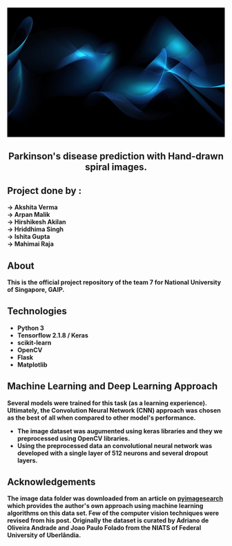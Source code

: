 <p align="center">
  <img src="https://github.com/mahimai-raja/NUS_007/blob/main/logo/image.JPG" width="12000" height="300" />
</p>


<h2 align="center" ><b>
  Parkinson's disease prediction with Hand-drawn spiral images.<b\>
</h2>

## Project done by :

-> Akshita Verma <br>
-> Arpan Malik <br>
-> Hirshikesh Akilan <br>
-> Hriddhima Singh <br>
-> Ishita Gupta <br>
-> Mahimai Raja

## About

This is the official project repository of the team 7 for National University of Singapore, GAIP.

## Technologies

* Python 3
* Tensorflow 2.1.8 / Keras
* scikit-learn
* OpenCV
* Flask
* Matplotlib



## Machine Learning and Deep Learning Approach

Several models were trained for this task (as a learning experience). Ultimately, the Convolution Neural Network (CNN) approach was chosen as the best of all when compared to other model's performance.

* The image dataset was augumented using keras libraries and they we preprocessed using OpenCV libraries.
* Using the preprocessed data an convolutional neural network was developed with a single layer of 512 neurons and several dropout layers.

## Acknowledgements

The image data folder was downloaded from an article on [pyimagesearch](https://www.pyimagesearch.com/2019/04/29/detecting-parkinsons-disease-with-opencv-computer-vision-and-the-spiral-wave-test/) which provides the author's own approach using machine learning algorithms on this data set. Few of the computer vision techniques were revised from his post. Originally the dataset is curated by Adriano de Oliveira Andrade and Joao Paulo Folado from the NIATS of Federal University of Uberlândia. 
